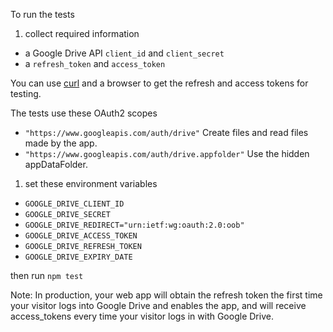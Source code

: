 To run the tests

1. collect required information

* a Google Drive API `client_id` and `client_secret`
* a `refresh_token` and `access_token` 

You can use [curl](https://stackoverflow.com/a/18260206/103081) and a browser to get the refresh and access tokens for testing.

The tests use these OAuth2 scopes

* `"https://www.googleapis.com/auth/drive"` Create files and read files made by the app.
* `"https://www.googleapis.com/auth/drive.appfolder"` Use the hidden appDataFolder.

1. set these environment variables

* `GOOGLE_DRIVE_CLIENT_ID`
* `GOOGLE_DRIVE_SECRET`
* `GOOGLE_DRIVE_REDIRECT="urn:ietf:wg:oauth:2.0:oob"`
* `GOOGLE_DRIVE_ACCESS_TOKEN`
* `GOOGLE_DRIVE_REFRESH_TOKEN`
* `GOOGLE_DRIVE_EXPIRY_DATE`

then run `npm test`

Note: In production, your web app will obtain the refresh token the first time your visitor logs into Google Drive and enables the app, and will receive
access_tokens every time your visitor logs in with Google Drive.

